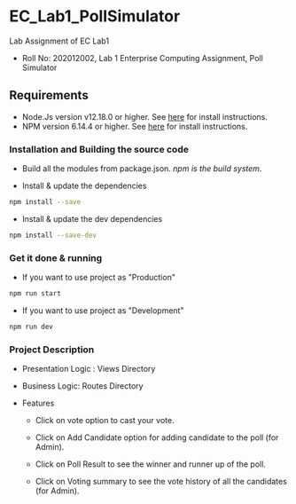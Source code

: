 # EC_Lab1_PollSimulator

Lab Assignment of EC Lab1

-   Roll No: 202012002, Lab 1 Enterprise Computing Assignment, Poll Simulator

## Requirements

-   Node.Js version v12.18.0 or higher. See [here](https://nodejs.org/en/download/) for install instructions.
-   NPM version 6.14.4 or higher. See [here](https://www.npmjs.com/get-npm) for install instructions.

### Installation and Building the source code

-   Build all the modules from package.json. _npm is the build system_.

-   Install & update the dependencies

```sh
npm install --save
```

-   Install & update the dev dependencies

```sh
npm install --save-dev
```

### Get it done & running

-   If you want to use project as "Production"

```sh
npm run start
```

-   If you want to use project as "Development"

```sh
npm run dev
```

### Project Description

-   Presentation Logic : Views Directory
-   Business Logic: Routes Directory

-   Features
    -   Click on vote option to cast your vote.

    -   Click on Add Candidate option for adding candidate to the poll (for Admin).

    -   Click on Poll Result to see the winner and runner up of the poll.

    -   Click on Voting summary to see the vote history of all the candidates (for Admin).
